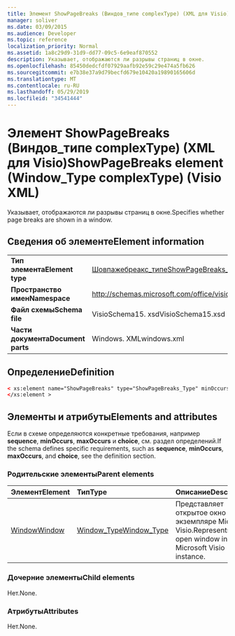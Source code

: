 ```yaml
---
title: Элемент ShowPageBreaks (Виндов_типе complexType) (XML для Visio)
manager: soliver
ms.date: 03/09/2015
ms.audience: Developer
ms.topic: reference
localization_priority: Normal
ms.assetid: 1a8c29d9-31d9-dd77-09c5-6e9eaf870552
description: Указывает, отображаются ли разрывы страниц в окне.
ms.openlocfilehash: 85450dedcfdf07929aafb92e59c29e474a5fb626
ms.sourcegitcommit: e7b38e37a9d79becfd679e10420a19890165606d
ms.translationtype: MT
ms.contentlocale: ru-RU
ms.lasthandoff: 05/29/2019
ms.locfileid: "34541444"
---
```

# <a name="showpagebreaks-element-windowtype-complextype-visio-xml"></a><span data-ttu-id="38d28-103">Элемент ShowPageBreaks (Виндов_типе complexType) (XML для Visio)</span><span class="sxs-lookup"><span data-stu-id="38d28-103">ShowPageBreaks element (Window_Type complexType) (Visio XML)</span></span>

<span data-ttu-id="38d28-104">Указывает, отображаются ли разрывы страниц в окне.</span><span class="sxs-lookup"><span data-stu-id="38d28-104">Specifies whether page breaks are shown in a window.</span></span>
  
## <a name="element-information"></a><span data-ttu-id="38d28-105">Сведения об элементе</span><span class="sxs-lookup"><span data-stu-id="38d28-105">Element information</span></span>

|||
|:-----|:-----|
|<span data-ttu-id="38d28-106">**Тип элемента**</span><span class="sxs-lookup"><span data-stu-id="38d28-106">**Element type**</span></span> <br/> |[<span data-ttu-id="38d28-107">Шовпажебреакс_типе</span><span class="sxs-lookup"><span data-stu-id="38d28-107">ShowPageBreaks_Type</span></span>](showpagebreaks_type-complextypevisio-xml.md) <br/> |
|<span data-ttu-id="38d28-108">**Пространство имен**</span><span class="sxs-lookup"><span data-stu-id="38d28-108">**Namespace**</span></span> <br/> |http://schemas.microsoft.com/office/visio/2012/main  <br/> |
|<span data-ttu-id="38d28-109">**Файл схемы**</span><span class="sxs-lookup"><span data-stu-id="38d28-109">**Schema file**</span></span> <br/> |<span data-ttu-id="38d28-110">VisioSchema15. xsd</span><span class="sxs-lookup"><span data-stu-id="38d28-110">VisioSchema15.xsd</span></span>  <br/> |
|<span data-ttu-id="38d28-111">**Части документа**</span><span class="sxs-lookup"><span data-stu-id="38d28-111">**Document parts**</span></span> <br/> |<span data-ttu-id="38d28-112">Windows. XML</span><span class="sxs-lookup"><span data-stu-id="38d28-112">windows.xml</span></span>  <br/> |
   
## <a name="definition"></a><span data-ttu-id="38d28-113">Определение</span><span class="sxs-lookup"><span data-stu-id="38d28-113">Definition</span></span>

```XML
< xs:element name="ShowPageBreaks" type="ShowPageBreaks_Type" minOccurs="0" maxOccurs="1" >
</xs:element >
```

## <a name="elements-and-attributes"></a><span data-ttu-id="38d28-114">Элементы и атрибуты</span><span class="sxs-lookup"><span data-stu-id="38d28-114">Elements and attributes</span></span>

<span data-ttu-id="38d28-115">Если в схеме определяются конкретные требования, например **sequence**, **minOccurs**, **maxOccurs** и **choice**, см. раздел определений.</span><span class="sxs-lookup"><span data-stu-id="38d28-115">If the schema defines specific requirements, such as **sequence**, **minOccurs**, **maxOccurs**, and **choice**, see the definition section.</span></span> 
  
### <a name="parent-elements"></a><span data-ttu-id="38d28-116">Родительские элементы</span><span class="sxs-lookup"><span data-stu-id="38d28-116">Parent elements</span></span>

|<span data-ttu-id="38d28-117">**Элемент**</span><span class="sxs-lookup"><span data-stu-id="38d28-117">**Element**</span></span>|<span data-ttu-id="38d28-118">**Тип**</span><span class="sxs-lookup"><span data-stu-id="38d28-118">**Type**</span></span>|<span data-ttu-id="38d28-119">**Описание**</span><span class="sxs-lookup"><span data-stu-id="38d28-119">**Description**</span></span>|
|:-----|:-----|:-----|
|[<span data-ttu-id="38d28-120">Window</span><span class="sxs-lookup"><span data-stu-id="38d28-120">Window</span></span>](window-element-windows_type-complextypevisio-xml.md) <br/> |[<span data-ttu-id="38d28-121">Window_Type</span><span class="sxs-lookup"><span data-stu-id="38d28-121">Window_Type</span></span>](window_type-complextypevisio-xml.md) <br/> |<span data-ttu-id="38d28-122">Представляет открытое окно в экземпляре Microsoft Visio.</span><span class="sxs-lookup"><span data-stu-id="38d28-122">Represents an open window in a Microsoft Visio instance.</span></span>  <br/> |
   
### <a name="child-elements"></a><span data-ttu-id="38d28-123">Дочерние элементы</span><span class="sxs-lookup"><span data-stu-id="38d28-123">Child elements</span></span>

<span data-ttu-id="38d28-124">Нет.</span><span class="sxs-lookup"><span data-stu-id="38d28-124">None.</span></span>
  
### <a name="attributes"></a><span data-ttu-id="38d28-125">Атрибуты</span><span class="sxs-lookup"><span data-stu-id="38d28-125">Attributes</span></span>

<span data-ttu-id="38d28-126">Нет.</span><span class="sxs-lookup"><span data-stu-id="38d28-126">None.</span></span>
  

